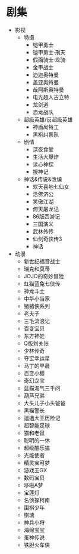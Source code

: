 # 剧集

- 影视
    - 特摄
        - 铠甲勇士
        - 铠甲勇士·刑天
        - 假面骑士·龙骑
        - 金甲战士
        - 迪迦奥特曼
        - 盖亚奥特曼
        - 哉阿斯奥特曼
        - 电光超人古立特
        - 龙剑道
        - 恐龙战队
    - 超级英雄/反超级英雄
        - 神盾局特工
        - 黑袍纠察队
    - 剧情
        - 深夜食堂
        - 生活大爆炸
        - 读心神探
        - 搜神记
    - 神话&传说&改编
        - 欢天喜地七仙女
        - 活佛济公
        - 笑傲江湖
        - 倚天屠龙记
        - 86版西游记
        - 三国演义
        - 武林外传
        - 仙剑奇侠传3
        - 神话
- 动漫
    - 新世纪福音战士
    - 瑞克和莫蒂
    - JOJO的奇妙冒险
    - 虹猫蓝兔七侠传
    - 神龙斗士
    - 中华小当家
    - 猪猪侠系列
    - 老夫子
    - 三毛流浪记
    - 百变宝贝
    - 东方神娃
    - Q版刘关张
    - 少林传奇
    - 夺宝幸运星
    - 马丁的早晨
    - 百变小樱
    - 奇幻龙宝
    - 蓝猫淘气三千问
    - 葫芦兄弟
    - 大头儿子小头爸爸
    - 黑猫警长
    - 邋遢大王历险记
    - 超智能足球
    - 猫和老鼠
    - 聪明的一休
    - 超级酷乐猫
    - 光能使者
    - 精灵宝可梦
    - 游戏王GX
    - 数码宝贝
    - 哆啦A梦
    - 宝莲灯
    - 名侦探柯南
    - 围棋少年
    - 棋魂
    - 神兵小将
    - 海绵宝宝
    - 蛋神传说
    - 铁胆火车侠
